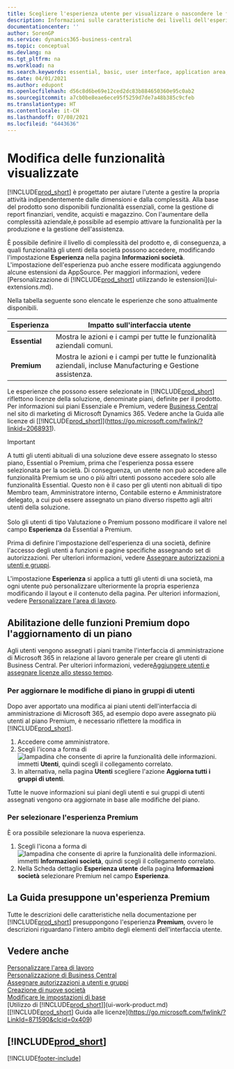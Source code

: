 ```yaml
---
title: Scegliere l'esperienza utente per visualizzare o nascondere le funzioni avanzate | Documenti Microsoft
description: Informazioni sulle caratteristiche dei livelli dell'esperienza utente Essential e Premium che hanno effetto su interfaccia utente, aree di applicazione e società.
documentationcenter: ''
author: SorenGP
ms.service: dynamics365-business-central
ms.topic: conceptual
ms.devlang: na
ms.tgt_pltfrm: na
ms.workload: na
ms.search.keywords: essential, basic, user interface, application area, experience
ms.date: 04/01/2021
ms.author: edupont
ms.openlocfilehash: d56c8d6be69e12ced2dc83b884650360e95c0ab2
ms.sourcegitcommit: a7cb0be8eae6ece95f5259d7de7a48b385c9cfeb
ms.translationtype: HT
ms.contentlocale: it-CH
ms.lasthandoff: 07/08/2021
ms.locfileid: "6443636"
---
```

# <a name="change-which-features-are-displayed"></a>Modifica delle funzionalità visualizzate
[!INCLUDE[prod_short](includes/prod_short.md)] è progettato per aiutare l'utente a gestire la propria attività indipendentemente dalle dimensioni e dalla complessità. Alla base del prodotto sono disponibili funzionalità essenziali, come la gestione di report finanziari, vendite, acquisti e magazzino. Con l'aumentare della complessità aziendale,è possibile ad esempio attivare la funzionalità per la produzione e la gestione dell'assistenza.

È possibile definire il livello di complessità del prodotto e, di conseguenza, a quali funzionalità gli utenti della società possono accedere, modificando l'impostazione **Esperienza** nella pagina **Informazioni società**. L'impostazione dell'esperienza può anche essere modificata aggiungendo alcune estensioni da AppSource. Per maggiori informazioni, vedere [Personalizzazione di [!INCLUDE[prod_short](includes/prod_short.md)] utilizzando le estensioni](ui-extensions.md).

Nella tabella seguente sono elencate le esperienze che sono attualmente disponibili.

| Esperienza | Impatto sull'interfaccia utente |
| --- | --- |
| **Essential** |Mostra le azioni e i campi per tutte le funzionalità aziendali comuni.|
| **Premium** |Mostra le azioni e i campi per tutte le funzionalità aziendali, incluse Manufacturing e Gestione assistenza.|

Le esperienze che possono essere selezionate in [!INCLUDE[prod_short](includes/prod_short.md)] riflettono licenze della soluzione, denominate piani, definite per il prodotto. Per informazioni sui piani Essenziale e Premium, vedere [Business Central](https://go.microsoft.com/fwlink/?linkid=870242) nel sito di marketing di Microsoft Dynamics 365. Vedere anche la Guida alle licenze di [[!INCLUDE[prod_short](includes/prod_short.md)]](https://go.microsoft.com/fwlink/?linkid=2068931).

> [!IMPORTANT]  
> A tutti gli utenti abituali di una soluzione deve essere assegnato lo stesso piano, Essential o Premium, prima che l'esperienza possa essere selezionata per la società. Di conseguenza, un utente non può accedere alle funzionalità Premium se uno o più altri utenti possono accedere solo alle funzionalità Essential. Questo non è il caso per gli utenti non abituali di tipo Membro team, Amministratore interno, Contabile esterno e Amministratore delegato, a cui può essere assegnato un piano diverso rispetto agli altri utenti della soluzione.<br /><br /> Solo gli utenti di tipo Valutazione o Premium possono modificare il valore nel campo **Esperienza** da Essential a Premium.

Prima di definire l'impostazione dell'esperienza di una società, definire l'accesso degli utenti a funzioni e pagine specifiche assegnando set di autorizzazioni. Per ulteriori informazioni, vedere [Assegnare autorizzazioni a utenti e gruppi](ui-define-granular-permissions.md).

L'impostazione **Esperienza** si applica a tutti gli utenti di una società, ma ogni utente può personalizzare ulteriormente la propria esperienza modificando il layout e il contenuto della pagina. Per ulteriori informazioni, vedere [Personalizzare l'area di lavoro](ui-personalization-user.md).

## <a name="enabling-premium-features-after-upgrading-a-plan"></a>Abilitazione delle funzioni Premium dopo l'aggiornamento di un piano
Agli utenti vengono assegnati i piani tramite l'interfaccia di amministrazione di Microsoft 365 in relazione al lavoro generale per creare gli utenti di Business Central. Per ulteriori informazioni, vedere[Aggiungere utenti e assegnare licenze allo stesso tempo](/microsoft-365/admin/add-users/add-users?view=o365-worldwide&preserve-view=true).

### <a name="to-update-plan-changes-in-users-groups"></a>Per aggiornare le modifiche di piano in gruppi di utenti
Dopo aver apportato una modifica ai piani utenti dell'interfaccia di amministrazione di Microsoft 365, ad esempio dopo avere assegnato più utenti al piano Premium, è necessario riflettere la modifica in [!INCLUDE[prod_short](includes/prod_short.md)].

1. Accedere come amministratore.
2. Scegli l'icona a forma di ![lampadina che consente di aprire la funzionalità delle informazioni.](media/ui-search/search_small.png "Informazioni sull'operazione che si desidera eseguire") immetti **Utenti**, quindi scegli il collegamento correlato.
3. In alternativa, nella pagina **Utenti** scegliere l'azione **Aggiorna tutti i gruppi di utenti**.

Tutte le nuove informazioni sui piani degli utenti e sui gruppi di utenti assegnati vengono ora aggiornate in base alle modifiche del piano.

### <a name="to-select-the-premium-experience"></a>Per selezionare l'esperienza Premium
È ora possibile selezionare la nuova esperienza.
1. Scegli l'icona a forma di ![lampadina che consente di aprire la funzionalità delle informazioni.](media/ui-search/search_small.png "Informazioni sull'operazione che si desidera eseguire") immetti **Informazioni società**, quindi scegli il collegamento correlato.
2. Nella Scheda dettaglio **Esperienza utente** della pagina **Informazioni società** selezionare Premium nel campo **Esperienza**.

## <a name="help-assumes-premium-experience"></a>La Guida presuppone un'esperienza Premium
Tutte le descrizioni delle caratteristiche nella documentazione per [!INCLUDE[prod_short](includes/prod_short.md)] presuppongono l'esperienza **Premium**, ovvero le descrizioni riguardano l'intero ambito degli elementi dell'interfaccia utente.

## <a name="see-also"></a>Vedere anche
[Personalizzare l'area di lavoro](ui-personalization-user.md)  
[Personalizzazione di Business Central](ui-customizing-overview.md)  
[Assegnare autorizzazioni a utenti e gruppi](ui-define-granular-permissions.md)  
[Creazione di nuove società](about-new-company.md)  
[Modificare le impostazioni di base](ui-change-basic-settings.md)  
[Utilizzo di [!INCLUDE[prod_short](includes/prod_short.md)]](ui-work-product.md)  
[[!INCLUDE[prod_short](includes/prod_short.md)] Guida alle licenze](https://go.microsoft.com/fwlink/?LinkId=871590&clcid=0x409)

## [!INCLUDE[prod_short](includes/free_trial_md.md)]  


[!INCLUDE[footer-include](includes/footer-banner.md)]